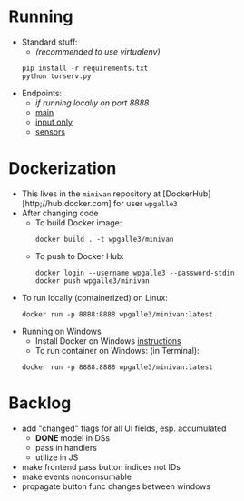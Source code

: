 # Running

  * Standard stuff:
     * _(recommended to use virtualenv)_
    ```
    pip install -r requirements.txt
    python torserv.py
    ```
  * Endpoints:
     * _if running locally on port 8888_
     * [main](http://localhost:8888)
     * [input only](http://localhost:8888/inputOnly)
     * [sensors](http://localhost:8888/sensors)

# Dockerization

  * This lives in the `minivan` repository at [DockerHub][http;//hub.docker.com] for user `wpgalle3`
  * After changing code
      * To build Docker image:
        ```
        docker build . -t wpgalle3/minivan
        ```
      * To push to Docker Hub:
        ```
        docker login --username wpgalle3 --password-stdin
        docker push wpgalle3/minivan
        ```
  * To run locally (containerized) on Linux:
    ```
    docker run -p 8888:8888 wpgalle3/minivan:latest
    ```
  * Running on Windows
      * Install Docker on Windows [instructions](https://docs.docker.com/desktop/windows/install/)
      * To run container on Windows: (in Terminal):
    ```
    docker run -p 8888:8888 wpgalle3/minivan:latest
    ```
# Backlog

  * add "changed" flags for all UI fields, esp. accumulated
      * **DONE** model in DSs
      * pass in handlers
      * utilize in JS
  * make frontend pass button indices not IDs
  * make events nonconsumable
  * propagate button func changes between windows

